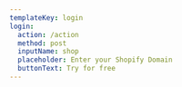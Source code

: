 ```yaml
---
templateKey: login
login:
  action: /action
  method: post
  inputName: shop
  placeholder: Enter your Shopify Domain
  buttonText: Try for free
---
```

